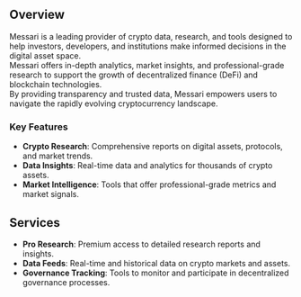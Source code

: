 ## Overview

Messari is a leading provider of crypto data, research, and tools designed to help investors, developers, and institutions make informed decisions in the digital asset space.  
Messari offers in-depth analytics, market insights, and professional-grade research to support the growth of decentralized finance (DeFi) and blockchain technologies.  
By providing transparency and trusted data, Messari empowers users to navigate the rapidly evolving cryptocurrency landscape.

### Key Features

- **Crypto Research**: Comprehensive reports on digital assets, protocols, and market trends.
- **Data Insights**: Real-time data and analytics for thousands of crypto assets.
- **Market Intelligence**: Tools that offer professional-grade metrics and market signals.

## Services

- **Pro Research**: Premium access to detailed research reports and insights.
- **Data Feeds**: Real-time and historical data on crypto markets and assets.
- **Governance Tracking**: Tools to monitor and participate in decentralized governance processes.
